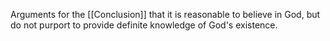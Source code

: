 Arguments for the [[Conclusion]] that it is reasonable to believe in God, but do not purport to provide definite knowledge of God's existence.